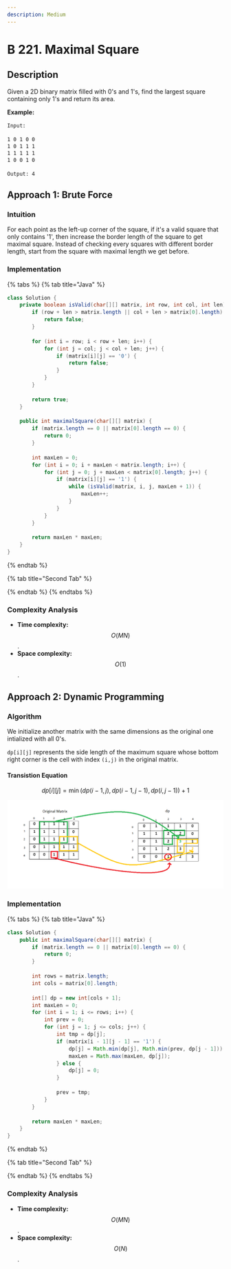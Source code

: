 ```yaml
---
description: Medium
---
```


# B 221. Maximal Square

## Description

Given a 2D binary matrix filled with 0's and 1's, find the largest square containing only 1's and return its area.

**Example:**

```text
Input: 

1 0 1 0 0
1 0 1 1 1
1 1 1 1 1
1 0 0 1 0

Output: 4
```

## Approach 1: Brute Force

### Intuition

For each point as the left-up corner of the square, if it's a valid square that only contains '1', then increase the border length of the square to get maximal square. Instead of checking every squares with different border length, start from the square with maximal length we get before.

### Implementation

{% tabs %}
{% tab title="Java" %}
```java
class Solution {
    private boolean isValid(char[][] matrix, int row, int col, int len) {
        if (row + len > matrix.length || col + len > matrix[0].length) {
            return false;
        }

        for (int i = row; i < row + len; i++) {
            for (int j = col; j < col + len; j++) {
                if (matrix[i][j] == '0') {
                    return false;
                }
            }
        }

        return true;
    }

    public int maximalSquare(char[][] matrix) {
        if (matrix.length == 0 || matrix[0].length == 0) {
            return 0;
        }

        int maxLen = 0;
        for (int i = 0; i + maxLen < matrix.length; i++) {
            for (int j = 0; j + maxLen < matrix[0].length; j++) {
                if (matrix[i][j] == '1') {
                    while (isValid(matrix, i, j, maxLen + 1)) {
                        maxLen++;
                    }
                }
            }
        }

        return maxLen * maxLen;
    }
}
```
{% endtab %}

{% tab title="Second Tab" %}

{% endtab %}
{% endtabs %}

### Complexity Analysis

* **Time complexity:** $$O(MN)$$.
* **Space complexity:** $$O(1)$$.

## Approach 2: Dynamic Programming

### Algorithm

We initialize another matrix with the same dimensions as the original one intialized with all 0's.

`dp[i][j]` represents the side length of the maximum square whose bottom right corner is the cell with index `(i,j)` in the original matrix.

#### Transistion Equation

$$
dp[i][j]=\min(dp(i-1,j), dp(i-1,j-1),dp(i,j-1))+1
$$

![](../../../.gitbook/assets/image%20%28203%29.png)

### Implementation

{% tabs %}
{% tab title="Java" %}
```java
class Solution {
    public int maximalSquare(char[][] matrix) {
        if (matrix.length == 0 || matrix[0].length == 0) {
            return 0;
        }

        int rows = matrix.length;
        int cols = matrix[0].length;

        int[] dp = new int[cols + 1];
        int maxLen = 0;
        for (int i = 1; i <= rows; i++) {
            int prev = 0;
            for (int j = 1; j <= cols; j++) {
                int tmp = dp[j];
                if (matrix[i - 1][j - 1] == '1') {
                    dp[j] = Math.min(dp[j], Math.min(prev, dp[j - 1])) + 1;
                    maxLen = Math.max(maxLen, dp[j]);
                } else {
                    dp[j] = 0;
                }

                prev = tmp;
            }
        }

        return maxLen * maxLen;
    }
}
```
{% endtab %}

{% tab title="Second Tab" %}

{% endtab %}
{% endtabs %}

### Complexity Analysis

* **Time complexity:** $$O(MN)$$.
* **Space complexity:** $$O(N)$$.



